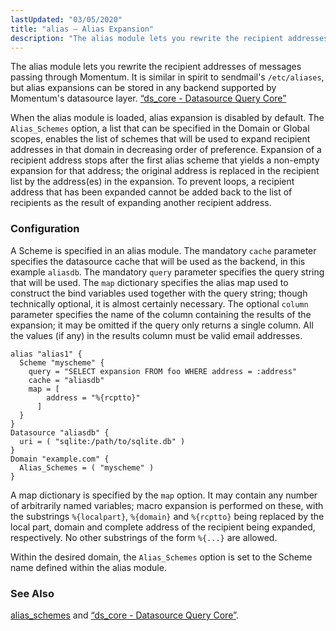 ```yaml
---
lastUpdated: "03/05/2020"
title: "alias – Alias Expansion"
description: "The alias module lets you rewrite the recipient addresses of messages passing through Momentum It is similar in spirit to sendmail's etc aliases but alias expansions can be stored in any backend supported by Momentum's datasource layer Section 71 29 ds core Datasource Query Core When the alias module is..."
---
```


<a name="idp19574272"></a> 

The alias module lets you rewrite the recipient addresses of messages passing through Momentum. It is similar in spirit to sendmail's `/etc/aliases`, but alias expansions can be stored in any backend supported by Momentum's datasource layer. [“ds_core - Datasource Query Core”](/momentum/4/modules/ds-core)

When the alias module is loaded, alias expansion is disabled by default. The `Alias_Schemes` option, a list that can be specified in the Domain or Global scopes, enables the list of schemes that will be used to expand recipient addresses in that domain in decreasing order of preference. Expansion of a recipient address stops after the first alias scheme that yields a non-empty expansion for that address; the original address is replaced in the recipient list by the address(es) in the expansion. To prevent loops, a recipient address that has been expanded cannot be added back to the list of recipients as the result of expanding another recipient address.

### <a name="idp19578832"></a> Configuration

A Scheme is specified in an alias module. The mandatory `cache` parameter specifies the datasource cache that will be used as the backend, in this example `aliasdb`. The mandatory `query` parameter specifies the query string that will be used. The `map` dictionary specifies the alias map used to construct the bind variables used together with the query string; though technically optional, it is almost certainly necessary. The optional `column` parameter specifies the name of the column containing the results of the expansion; it may be omitted if the query only returns a single column. All the values (if any) in the results column must be valid email addresses.

```
alias "alias1" {
  Scheme "myscheme" {
    query = "SELECT expansion FROM foo WHERE address = :address"
    cache = "aliasdb"
    map = [
        address = "%{rcptto}"
      ]
  }
}
Datasource "aliasdb" {
  uri = ( "sqlite:/path/to/sqlite.db" )
}
Domain "example.com" {
  Alias_Schemes = ( "myscheme" )
}
```

A map dictionary is specified by the `map` option. It may contain any number of arbitrarily named variables; macro expansion is performed on these, with the substrings `%{localpart}`, `%{domain}` and `%{rcptto}` being replaced by the local part, domain and complete address of the recipient being expanded, respectively. No other substrings of the form `%{...}` are allowed.

Within the desired domain, the `Alias_Schemes` option is set to the Scheme name defined within the alias module.

### <a name="idp19588192"></a> See Also

[alias_schemes](/momentum/4/config/ref-alias-schemes) and [“ds_core - Datasource Query Core”](/momentum/4/modules/ds-core).